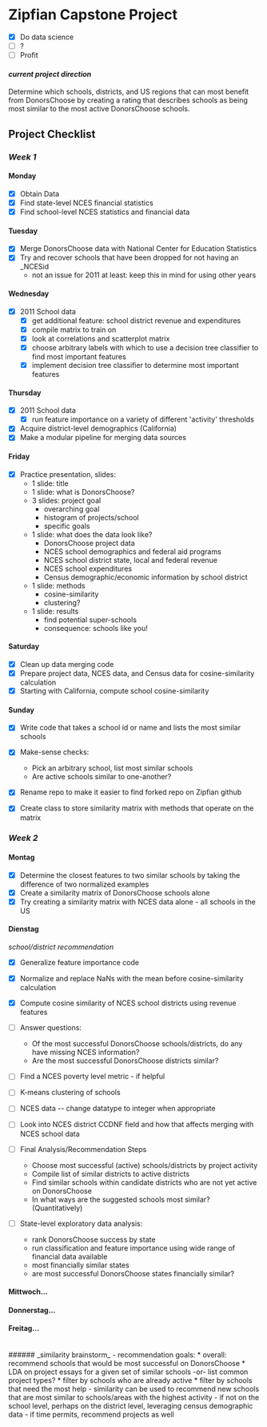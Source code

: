 Zipfian Capstone Project
===

- [x] Do data science
- [ ] ?
- [ ] Profit

#### _current project direction_
Determine which schools, districts, and US regions that can most benefit from DonorsChoose by creating a rating that describes schools as being most similar to the most active DonorsChoose schools.

## Project Checklist

### _Week 1_

#### Monday
- [x] Obtain Data
- [x] Find state-level NCES financial statistics
- [x] Find school-level NCES statistics and financial data

#### Tuesday
- [x] Merge DonorsChoose data with National Center for Education Statistics
- [x] Try and recover schools that have been dropped for not having an \_NCESid
  * not an issue for 2011 at least: keep this in mind for using other years

#### Wednesday
- [x] 2011 School data
  * [x] get additional feature: school district revenue and expenditures
  * [x] compile matrix to train on
  * [x] look at correlations and scatterplot matrix
  * [x] choose arbitrary labels with which to use a decision tree classifier to find most important features
  * [x] implement decision tree classifier to determine most important features

#### Thursday
- [x] 2011 School data
  * [x] run feature importance on a variety of different 'activity' thresholds
- [x] Acquire district-level demographics (California)
- [x] Make a modular pipeline for merging data sources

#### Friday
- [x] Practice presentation, slides:
  * 1 slide: title
  * 1 slide: what is DonorsChoose?
  * 3 slides: project goal 
    * overarching goal
    * histogram of projects/school
    * specific goals
  * 1 slide: what does the data look like?
    * DonorsChoose project data
    * NCES school demographics and federal aid programs
    * NCES school district state, local and federal revenue
    * NCES school expenditures
    * Census demographic/economic information by school district
  * 1 slide: methods
    * cosine-similarity
    * clustering?
  * 1 slide: results
    * find potential super-schools
    * consequence: schools like you!

#### Saturday
- [x] Clean up data merging code
- [x] Prepare project data, NCES data, and Census data for cosine-similarity calculation
- [x] Starting with California, compute school cosine-similarity

#### Sunday
- [x] Write code that takes a school id or name and lists the most similar schools
- [x] Make-sense checks:
  * Pick an arbitrary school, list most similar schools 
  * Are active schools similar to one-another?
- [x] Rename repo to make it easier to find forked repo on Zipfian github
- [x] Create class to store similarity matrix with methods that operate on the matrix


### _Week 2_

#### Montag
- [x] Determine the closest features to two similar schools by taking the difference of two normalized examples
- [x] Create a similarity matrix of DonorsChoose schools alone
- [x] Try creating a similarity matrix with NCES data alone - all schools in the US 

#### Dienstag
_school/district recommendation_
- [x] Generalize feature importance code
- [x] Normalize and replace NaNs with the mean before cosine-similarity calculation
- [x] Compute cosine similarity of NCES school districts using revenue features
- [ ] Answer questions:
  * Of the most successful DonorsChoose schools/districts, do any have missing NCES information?  
  * Are the most successful DonorsChoose districts similar?

- [ ] Find a NCES poverty level metric - if helpful
- [ ] K-means clustering of schools
- [ ] NCES data -- change datatype to integer when appropriate
- [ ] Look into NCES district CCDNF field and how that affects merging with NCES school data

- [ ] Final Analysis/Recommendation Steps
  * Choose most successful (active) schools/districts by project activity
  * Compile list of similar districts to active districts
  * Find similar schools within candidate districts who are not yet active on DonorsChoose
  * In what ways are the suggested schools most similar? (Quantitatively)

- [ ] State-level exploratory data analysis:
  * rank DonorsChoose success by state
  * run classification and feature importance using wide range of financial data available
  * most financially similar states
  * are most successful DonorsChoose states financially similar?

#### Mittwoch...
#### Donnerstag...
#### Freitag...

</br>
###### _similarity brainstorm_
- recommendation goals:
  * overall: recommend schools that would be most successful on DonorsChoose
  * LDA on project essays for a given set of similar schools -or- list common project types?
  * filter by schools who are already active
  * filter by schools that need the most help
- similarity can be used to recommend new schools that are most similar to schools/areas with the highest activity
- if not on the school level, perhaps on the district level, leveraging census demographic data
- if time permits, recommend projects as well
